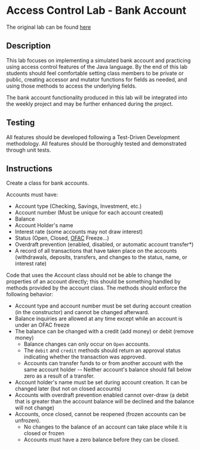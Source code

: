 # Access Control Lab - Bank Account
The original lab can be found [here](https://gist.github.com/DavidGinzberg/5ccd3191eed52b04c4c3541fa2b2cbf7)
## Description

This lab focuses on implementing a simulated bank account and practicing using access control features of the Java language. By the end of this lab students should feel comfortable setting class members to be private or public, creating accessor and mutator functions for fields as needed, and using those methods to access the underlying fields.

The bank account functionality produced in this lab will be integrated into the weekly project and may be further enhanced during the project.

## Testing

All features should be developed following a Test-Driven Development methodology. All features should be thoroughly tested and demonstrated through unit tests.

## Instructions

Create a class for bank accounts.

Accounts must have: 

- Account type (Checking, Savings, Investment, etc.)
- Account number (Must be unique for each account created)
- Balance
- Account Holder's name
- Interest rate (some accounts may not draw interest)
- Status (Open, Closed, [OFAC](https://www.treasury.gov/about/organizational-structure/offices/Pages/Office-of-Foreign-Assets-Control.aspx) Freeze...)
- Overdraft prevention (enabled, disabled, or automatic account transfer*)
- A record of all transactions that have taken place on the accounts (withdrawals, deposits, transfers, and changes to the status, name, or interest rate)


Code that uses the Account class should not be able to change the properties of an account directly; this should be something handled by methods provided by the account class. The methods should enforce the following behavior:

- Account type and account number must be set during account creation (in the constructor) and cannot be changed afterward.
- Balance inquiries are allowed at any time except while an account is under an OFAC freeze
- The balance can be changed with a credit (add money) or debit (remove money)
  - Balance changes can only occur on `Open` accounts.
  - The `debit` and `credit` methods should return an approval status indicating whether the transaction was approved.
  - Accounts can transfer funds to or from another account with the same account holder -- Neither account's balance should fall below zero as a result of a transfer.
- Account holder's name must be set during account creation. It can be changed later (but not on closed accounts)
- Accounts with overdraft prevention enabled cannot over-draw (a debit that is greater than the account balance will be declined and the balance will not change)
- Accounts, once closed, cannot be reopened (frozen accounts can be unfrozen).
  - No changes to the balance of an account can take place while it is closed or frozen
  - Accounts must have a zero balance before they can be closed.
